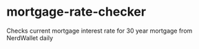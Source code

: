 # mortgage-rate-checker
Checks current mortgage interest rate for 30 year mortgage from NerdWallet daily
